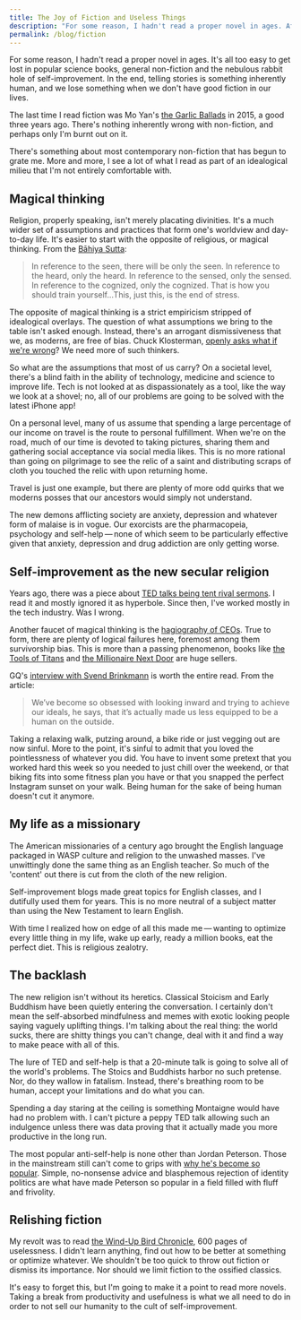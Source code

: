 ```yaml
--- 
title: The Joy of Fiction and Useless Things 
description: "For some reason, I hadn't read a proper novel in ages. After spending some time reading fiction again, I realized how toxic many non-fiction and self-help books really are"
permalink: /blog/fiction
---
```


For some reason, I hadn't read a proper novel in ages. It's all too easy to get lost in popular science books, general non-fiction and the nebulous rabbit hole of self-improvement. In the end, telling stories is something inherently human, and we lose something when we don't have good fiction in our lives.

The last time I read fiction was Mo Yan's [the Garlic Ballads][ygb] in 2015, a good three years ago. There's nothing inherently wrong with non-fiction, and perhaps only I'm burnt out on it. 

There's something about most contemporary non-fiction that has begun to grate me. More and more, I see a lot of what I read as part of an idealogical milieu that I'm not entirely comfortable with. 

## Magical thinking 

Religion, properly speaking, isn't merely placating divinities. It's a much wider set of assumptions and practices that form one's worldview and day-to-day life. It's easier to start with the opposite of religious, or magical thinking. From the [Bāhiya Sutta][tbs]: 

> In reference to the seen, there will be only the seen. In reference to the heard, only the heard. In reference to the sensed, only the sensed. In reference to the cognized, only the cognized. That is how you should train yourself...This, just this, is the end of stress.

The opposite of magical thinking is a strict empiricism stripped of idealogical overlays. The question of what assumptions we bring to the table isn't asked enough. Instead, there's an arrogant dismissiveness that we, as moderns, are free of bias. Chuck Klosterman, [openly asks what if we're wrong][wiw]? We need more of such thinkers.

So what are the assumptions that most of us carry? On a societal level, there's a blind faith in the ability of technology, medicine and science to improve life. Tech is not looked at as dispassionately as a tool, like the way we look at a shovel; no, all of our problems are going to be solved with the latest iPhone app! 

On a personal level, many of us assume that spending a large percentage of our income on travel is the route to personal fulfillment. When we're on the road, much of our time is devoted to taking pictures, sharing them and gathering social acceptance via social media likes. This is no more rational than going on pilgrimage to see the relic of a saint and distributing scraps of cloth you touched the relic with upon returning home. 

Travel is just one example, but there are plenty of more odd quirks that we moderns posses that our ancestors would simply not understand. 

The new demons afflicting society are anxiety, depression and whatever form of malaise is in vogue. Our exorcists are the pharmacopeia, psychology and self-help&thinsp;—&thinsp;none of which seem to be particularly effective given that anxiety, depression and drug addiction are only getting worse.   

## Self-improvement as the new secular religion 

Years ago, there was a piece about [TED talks being tent rival sermons][ted]. I read it and mostly ignored it as hyperbole. Since then, I've worked mostly in the tech industry. Was I wrong. 

Another faucet of magical thinking is the [hagiography of CEOs][ceo]. True to form, there are plenty of logical failures here, foremost among them survivorship bias. This is more than a passing phenomenon, books like [the Tools of Titans][tot] and [the Millionaire Next Door][mil] are huge sellers. 

GQ's [interview with Svend Brinkmann][sbi] is worth the entire read. From the article: 

> We’ve become so obsessed with looking inward and trying to achieve our ideals, he says, that it’s actually made us less equipped to be a human on the outside. 

Taking a relaxing walk, putzing around, a bike ride or just vegging out are now sinful. More to the point, it's sinful to admit that you loved the pointlessness of whatever you did. You have to invent some pretext that you worked hard this week so you needed to just chill over the weekend, or that biking fits into some fitness plan you have or that you snapped the perfect Instagram sunset on your walk. Being human for the sake of being human doesn't cut it anymore. 

## My life as a missionary 

The American missionaries of a century ago brought the English language packaged in WASP culture and religion to the unwashed masses. I've unwittingly done the same thing as an English teacher. So much of the 'content' out there is cut from the cloth of the new religion. 

Self-improvement blogs made great topics for English classes, and I dutifully used them for years. This is no more neutral of a subject matter than using the New Testament to learn English.

With time I realized how on edge of all this made me&thinsp;—&thinsp;wanting to optimize every little thing in my life, wake up early, ready a million books, eat the perfect diet. This is religious zealotry.  

## The backlash  

The new religion isn't without its heretics. Classical Stoicism and Early Buddhism have been quietly entering the conversation. I certainly don't mean the self-absorbed mindfulness and memes with exotic looking people saying vaguely uplifting things. I'm talking about the real thing: the world sucks, there are shitty things you can't change, deal with it and find a way to make peace with all of this. 

The lure of TED and self-help is that a 20-minute talk is going to solve all of the world's problems. The Stoics and Buddhists harbor no such pretense.  Nor, do they wallow in fatalism. Instead, there's breathing room to be human, accept your limitations and do what you can.

Spending a day staring at the ceiling is something Montaigne would have had no problem with. I can't picture a peppy TED talk allowing such an indulgence unless there was data proving that it actually made you more productive in the long run. 

The most popular anti-self-help is none other than Jordan Peterson. Those in the mainstream still can't come to grips with [why he's become so popular][ajp]. Simple, no-nonsense advice and  blasphemous rejection of identity politics are what have made Peterson so popular in a field filled with fluff and frivolity. 

## Relishing fiction 

My revolt was to read [the Wind-Up Bird Chronicle][wub], 600 pages of uselessness. I didn't learn anything, find out how to be better at something or optimize whatever. We shouldn't be too quick to throw out fiction or dismiss its importance. Nor should we limit fiction to the ossified classics.

It's easy to forget this, but I'm going to make it a point to read more novels. Taking a break from productivity and usefulness is what we all need to do in order to not sell our humanity to the cult of self-improvement. 

[ygb]: https://www.kirkusreviews.com/book-reviews/mo-yan/the-garlic-ballads/ 
[tbs]: https://www.dhammatalks.org/suttas/KN/Ud/ud1_10.html 
[wiw]: https://www.youtube.com/watch?v=zRULJ0il438
[ted]: https://www.nytimes.com/2015/03/15/opinion/sunday/the-church-of-ted.html 
[ceo]: https://www.economist.com/business/2018/09/29/the-annoying-habits-of-highly-effective-people 
[tot]: https://www.amazon.com/Tools-Titans-Billionaires-World-Class-Performers/dp/1328683788
[mil]: https://en.wikipedia.org/wiki/The_Millionaire_Next_Door
[sbi]: https://www.gq.com/story/why-self-help-makes-you-less-happy
[ajp]: https://www.theatlantic.com/ideas/archive/2018/08/why-the-left-is-so-afraid-of-jordan-peterson/567110/ 
[wub]: https://en.wikipedia.org/wiki/The_Wind-Up_Bird_Chronicle 